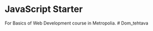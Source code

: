 # JavaScript Starter

For Basics of Web Development course in Metropolia.
#   D o m _ t e h t a v a  
 